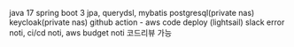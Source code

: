java 17
spring boot 3
jpa, querydsl, mybatis
postgresql(private nas)
keycloak(private nas)
github action - aws code deploy (lightsail)
slack error noti, ci/cd noti, aws budget noti
코드리뷰 가능
